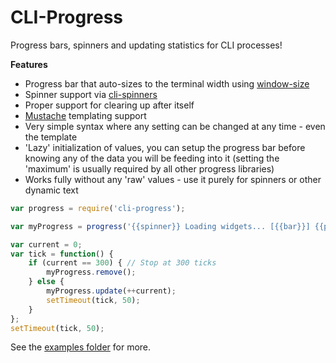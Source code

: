 CLI-Progress
============
Progress bars, spinners and updating statistics for CLI processes!


**Features**

* Progress bar that auto-sizes to the terminal width using [window-size](https://github.com/jonschlinkert/window-size)
* Spinner support via [cli-spinners](https://github.com/sindresorhus/cli-spinners)
* Proper support for clearing up after itself
* [Mustache](https://github.com/janl/mustache.js) templating support
* Very simple syntax where any setting can be changed at any time - even the template
* 'Lazy' initialization of values, you can setup the progress bar before knowing any of the data you will be feeding into it (setting the 'maximum' is usually required by all other progress libraries)
* Works fully without any 'raw' values - use it purely for spinners or other dynamic text


```javascript
var progress = require('cli-progress');

var myProgress = progress('{{spinner}} Loading widgets... [{{bar}}] {{percent}}%', {max: 300});

var current = 0;
var tick = function() {
	if (current == 300) { // Stop at 300 ticks
		myProgress.remove();
	} else {
		myProgress.update(++current);
		setTimeout(tick, 50);
	}
};
setTimeout(tick, 50);
```

See the [examples folder](examples/) for more.
